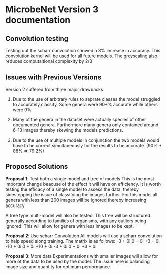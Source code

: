 # MicrobeNet Version 3 documentation

## Convolution testing

Testing out the scharr convolution showed a 3% increase in accuracy.
This convolution kernel will be used for all future models.
The greyscaling also reduces computaitional complexity by 2/3


## Issues with Previous Versions

Version 2 suffered from three major drawbacks

1. Due to the use of arbitrary rules to seprate classes the model struggled to accurately classify. Some genera were 90+% accurate while others were 9%

2. Many of the genera in the dataset were actually species of other documented genera. Furthermore many genera only contained around 6-13 images thereby skewing the models predictions.

3. Due to the use of multiple models in conjunction the two models would have to be correct simultaneously for the results to be accurate. (90% * 88% => 79.2%) 


## Proposed Solutions

**Proposal 1**: Test both a single model and tree of models 
This is the most important change beacuse of the effect it will have on efficiency.
It is worth testing the efficacy of a single model to assess the data, thereby sidestepping the issue of classifying the images further.
For this model all genera with less than 200 images will be ignored thereby increasing accuracy

A tree type multi-model will also be tested.
This tree will be structured generally according to families of organisms, with any outliers being ignored.
This will allow for genera with less images to be kept.


**Proposal 2**: Use scharr Convolution
All models will use a scharr convolution to help speed along training.
The matrix is as follows:
 -3 + 0i   0 + 0i   +3 + 0i
 -10 + 0i   0 + 0i  +10 + 0i
  -3 + 0i   0 + 0i   +3 + 0i

**Proposal 3**: More data
Experimentations with smaller images will allow for more of the data to be used by the model.
The issue here is balancing image size and quantity for optimum perdormance.
